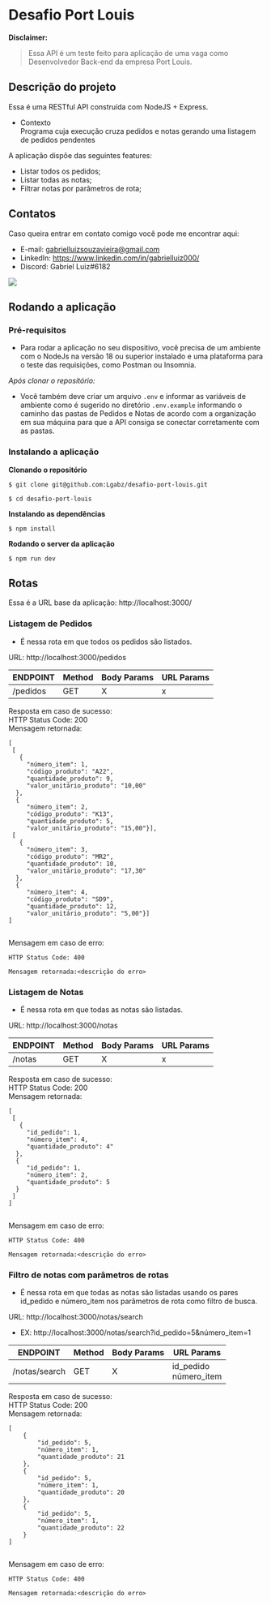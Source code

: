 # Desafio Port Louis

**Disclaimer: <br>**
>Essa API é um teste feito para aplicação de uma vaga como Desenvolvedor Back-end da empresa Port Louis.

## Descrição do projeto

Essa é uma RESTful API construída com NodeJS + Express. 

- Contexto<br>
Programa cuja execução cruza pedidos e notas gerando uma listagem de pedidos
pendentes

A aplicação dispõe das seguintes features:
+ Listar todos os pedidos;
+ Listar todas as notas;
+ Filtrar notas por parâmetros de rota;

## <a id="contatos">Contatos</a>
Caso queira entrar em contato comigo você pode me encontrar aqui:
+ E-mail: gabrielluizsouzavieira@gmail.com
+ LinkedIn: https://www.linkedin.com/in/gabrielluiz000/<br>
+ Discord: Gabriel Luiz#6182

![](https://img.shields.io/badge/Ask%20me-anything-1abc9c.svg)

## Rodando a aplicação

### Pré-requisitos

- Para rodar a aplicação no seu dispositivo, você precisa de um ambiente com o NodeJs na versão 18 ou superior instalado e uma plataforma para o teste das requisições, como Postman ou Insomnia.

_Após clonar o repositório:_
- Você também deve criar um arquivo `.env` e informar as variáveis de ambiente como é sugerido no diretório `.env.example` informando o caminho das pastas de Pedidos e Notas de acordo com a organização em sua máquina para que a API consiga se conectar corretamente com as pastas.

### Instalando a aplicação

**Clonando o repositório**
```
$ git clone git@github.com:Lgabz/desafio-port-louis.git

$ cd desafio-port-louis
```
**Instalando as dependências**<br>

```
$ npm install
```

**Rodando o server da aplicação**<br>

```
$ npm run dev
```

## Rotas

Essa é a URL base da aplicação: http://localhost:3000/

### Listagem de Pedidos

- É nessa rota em que todos os pedidos são listados.

URL: http://localhost:3000/pedidos

| ENDPOINT | Method | Body Params | URL Params |
|----------|--------|-------------|------------|
|/pedidos|GET| X | x | 

Resposta em caso de sucesso:<br>
HTTP Status Code: 200<br>
Mensagem retornada:<br>
```
[
 [
   {
	 "número_item": 1,
	 "código_produto": "A22",
	 "quantidade_produto": 9,
	 "valor_unitário_produto": "10,00"
  },
  {
	 "número_item": 2,
	 "código_produto": "K13",
	 "quantidade_produto": 5,
	 "valor_unitário_produto": "15,00"}],
 [
   {
	 "número_item": 3,
	 "código_produto": "MR2",
	 "quantidade_produto": 10,
	 "valor_unitário_produto": "17,30"
  },
  {
	 "número_item": 4,
	 "código_produto": "SD9",
	 "quantidade_produto": 12,
	 "valor_unitário_produto": "5,00"}]
]
  
  ```
   Mensagem em caso de erro:
   
    HTTP Status Code: 400
   
  ```
 Mensagem retornada:<descrição do erro>
  ```
  
  ### Listagem de Notas

- É nessa rota em que todas as notas são listadas.

URL: http://localhost:3000/notas

| ENDPOINT | Method | Body Params | URL Params |
|----------|--------|-------------|------------|
|/notas|GET| X | x | 

Resposta em caso de sucesso:<br>
HTTP Status Code: 200<br>
Mensagem retornada:<br>
```
[
 [
   {
	 "id_pedido": 1,
	 "número_item": 4,
	 "quantidade_produto": 4"
  },
  {
	 "id_pedido": 1,
	 "número_item": 2,
	 "quantidade_produto": 5
  }
 ]
]
  
  ```
   Mensagem em caso de erro:
   
    HTTP Status Code: 400
   
  ```
 Mensagem retornada:<descrição do erro>
  ```
  
   ### Filtro de notas com parâmetros de rotas

- É nessa rota em que todas as notas são listadas usando os pares id_pedido e número_item nos parâmetros de rota como filtro de busca.

URL: http://localhost:3000/notas/search
- EX: http://localhost:3000/notas/search?id_pedido=5&número_item=1

| ENDPOINT | Method | Body Params | URL Params |
|----------|--------|-------------|------------|
|/notas/search|GET| X | id_pedido<br>número_item | 

Resposta em caso de sucesso:<br>
HTTP Status Code: 200<br>
Mensagem retornada:<br>
```
[
	{
		"id_pedido": 5,
		"número_item": 1,
		"quantidade_produto": 21
	},
	{
		"id_pedido": 5,
		"número_item": 1,
		"quantidade_produto": 20
	},
	{
		"id_pedido": 5,
		"número_item": 1,
		"quantidade_produto": 22
	}
]
  
  ```
   Mensagem em caso de erro:
   
    HTTP Status Code: 400
   
  ```
 Mensagem retornada:<descrição do erro>
  ```

